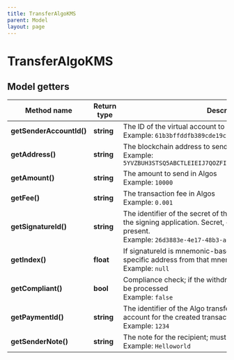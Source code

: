 ```yaml
---
title: TransferAlgoKMS
parent: Model
layout: page
---
```


# TransferAlgoKMS

## Model getters

Method name | Return type | Description | Notes
------------ | ------------- | ------------- | -------------
**getSenderAccountId()** | **string** | The ID of the virtual account to send Algos from <br>Example: `61b3bffddfb389cde19c73be` |
**getAddress()** | **string** | The blockchain address to send Algos to <br>Example: `5YVZBUH3STSQ5ABCTLEIEIJ7QOZFILM2DLAEEA4ZL6CU55ODZIQXO5EMYM` |
**getAmount()** | **string** | The amount to send in Algos <br>Example: `10000` |
**getFee()** | **string** | The transaction fee in Algos <br>Example: `0.001` |
**getSignatureId()** | **string** | The identifier of the secret of the Algorand wallet (account) in the signing application. Secret, or signature Id must be present. <br>Example: `26d3883e-4e17-48b3-a0ee-09a3e484ac83` |
**getIndex()** | **float** | If signatureId is mnemonic-based, this is the index to the specific address from that mnemonic. <br>Example: `null` | [optional]
**getCompliant()** | **bool** | Compliance check; if the withdrawal is not compliant, it will not be processed <br>Example: `false` | [optional]
**getPaymentId()** | **string** | The identifier of the Algo transfer that is shown on the virtual account for the created transaction <br>Example: `1234` | [optional]
**getSenderNote()** | **string** | The note for the recipient; must not contain spaces <br>Example: `Helloworld` | [optional]

